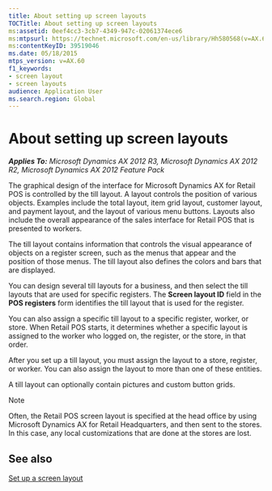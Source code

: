 ```yaml
---
title: About setting up screen layouts
TOCTitle: About setting up screen layouts
ms:assetid: 0eef4cc3-3cb7-4349-947c-02061374ece6
ms:mtpsurl: https://technet.microsoft.com/en-us/library/Hh580568(v=AX.60)
ms:contentKeyID: 39519046
ms.date: 05/18/2015
mtps_version: v=AX.60
f1_keywords:
- screen layout
- screen layouts
audience: Application User
ms.search.region: Global
---
```


# About setting up screen layouts 


_**Applies To:** Microsoft Dynamics AX 2012 R3, Microsoft Dynamics AX 2012 R2, Microsoft Dynamics AX 2012 Feature Pack_

The graphical design of the interface for Microsoft Dynamics AX for Retail POS is controlled by the till layout. A layout controls the position of various objects. Examples include the total layout, item grid layout, customer layout, and payment layout, and the layout of various menu buttons. Layouts also include the overall appearance of the sales interface for Retail POS that is presented to workers.

The till layout contains information that controls the visual appearance of objects on a register screen, such as the menus that appear and the position of those menus. The till layout also defines the colors and bars that are displayed.

You can design several till layouts for a business, and then select the till layouts that are used for specific registers. The **Screen layout ID** field in the **POS registers** form identifies the till layout that is used for the register.

You can also assign a specific till layout to a specific register, worker, or store. When Retail POS starts, it determines whether a specific layout is assigned to the worker who logged on, the register, or the store, in that order.

After you set up a till layout, you must assign the layout to a store, register, or worker. You can also assign the layout to more than one of these entities.

A till layout can optionally contain pictures and custom button grids.


> [!NOTE]
> <P>Often, the Retail POS screen layout is specified at the head office by using Microsoft Dynamics AX for Retail Headquarters, and then sent to the stores. In this case, any local customizations that are done at the stores are lost.</P>



## See also

[Set up a screen layout](set-up-a-screen-layout.md)

  


